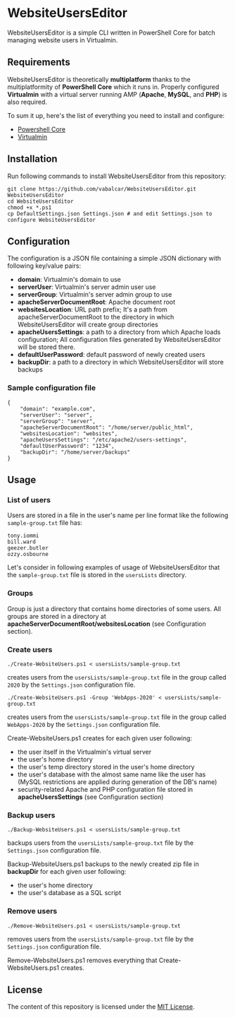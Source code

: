# WebsiteUsersEditor
WebsiteUsersEditor is a simple CLI written in PowerShell Core for batch managing website users in Virtualmin.

## Requirements
WebsiteUsersEditor is theoretically **multiplatform** thanks to the multiplatformity of **PowerShell Core** which it runs in.
Properly configured **Virtualmin** with a virtual server running AMP (**Apache**, **MySQL**, and **PHP**) is also required.

To sum it up, here's the list of everything you need to install and configure:
- [Powershell Core](https://github.com/PowerShell/PowerShell)
- [Virtualmin](https://www.virtualmin.com)

## Installation
Run following commands to install WebsiteUsersEditor from this repository:
```
git clone https://github.com/vabalcar/WebsiteUsersEditor.git WebsiteUsersEditor
cd WebsiteUsersEditor
chmod +x *.ps1
cp DefaultSettings.json Settings.json # and edit Settings.json to configure WebsiteUsersEditor
```

## Configuration
The configuration is a JSON file containing a simple JSON dictionary with following key/value pairs:
- **domain**: Virtualmin's domain to use
- **serverUser**: Virtualmin's server admin user use
- **serverGroup**: Virtualmin's server admin group to use
- **apacheServerDocumentRoot**: Apache document root
- **websitesLocation**: URL path prefix; It's a path from apacheServerDocumentRoot to the directory in which WebsiteUsersEditor will create group directories
- **apacheUsersSettings**: a path to a directory from which Apache loads configuration; All configuration files generated by WebsiteUsersEditor will be stored there.
- **defaultUserPassword**: default password of newly created users
- **backupDir**: a path to a directory in which WebsiteUsersEditor will store backups


### Sample configuration file
```
{
    "domain": "example.com",
    "serverUser": "server",
    "serverGroup": "server",
    "apacheServerDocumentRoot": "/home/server/public_html",
    "websitesLocation": "websites",
    "apacheUsersSettings": "/etc/apache2/users-settings",
    "defaultUserPassword": "1234",
    "backupDir": "/home/server/backups"
}
```

## Usage

### List of users
Users are stored in a file in the user's name per line format like the following `sample-group.txt` file has:
```
tony.iommi
bill.ward
geezer.butler
ozzy.osbourne
```
Let's consider in following examples of usage of WebsiteUsersEditor that the `sample-group.txt` file is stored in the `usersLists` directory.

### Groups
Group is just a directory that contains home directories of some users. All groups are stored in a directory at **apacheServerDocumentRoot/websitesLocation** (see Configuration section).

### Create users
```
./Create-WebsiteUsers.ps1 < usersLists/sample-group.txt
```
creates users from the `usersLists/sample-group.txt` file in the group called `2020` by the `Settings.json` configuration file.

```
./Create-WebsiteUsers.ps1 -Group 'WebApps-2020' < usersLists/sample-group.txt
```
creates users from the `usersLists/sample-group.txt` file in the group called `WebApps-2020` by the `Settings.json` configuration file.

Create-WebsiteUsers.ps1 creates for each given user following:
- the user itself in the Virtualmin's virtual server
- the user's home directory
- the user's temp directory stored in the user's home directory
- the user's database with the almost same name like the user has (MySQL restrictions are applied during generation of the DB's name)
- security-related Apache and PHP configuration file stored in **apacheUsersSettings** (see Configuration section)

### Backup users
```
./Backup-WebsiteUsers.ps1 < usersLists/sample-group.txt
```
backups users from the `usersLists/sample-group.txt` file by the `Settings.json` configuration file.

Backup-WebsiteUsers.ps1 backups to the newly created zip file in **backupDir** for each given user following:
- the user's home directory
- the user's database as a SQL script

### Remove users
```
./Remove-WebsiteUsers.ps1 < usersLists/sample-group.txt
```
removes users from the `usersLists/sample-group.txt` file by the `Settings.json` configuration file.

Remove-WebsiteUsers.ps1 removes everything that Create-WebsiteUsers.ps1 creates.

## License
The content of this repository is licensed under the [MIT License](LICENSE).